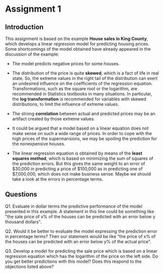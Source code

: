 # Assignment 1

## Introduction

This assignment is based on the example **House sales in King County**, which develops a linear regression model for predicting housing prices. Some shortcomings of the model obtained have already appeared in the discussion of the example:

* The model predicts negative prices for some houses.

* The distribution of the price is quite **skewed**, which is a fact of life in real state. So, the extreme values in the right tail of the distribution can exert an undesired influence on the coefficients of the regression equation. Transformations, such as the square root or the logarithm, are recommended in Statistics textbooks in many situations. In particular, the **log transformation** is recommended for variables with skewed distributions, to limit the influence of extreme values.

* The strong **correlation** between actual and predicted prices may be an artifact created by those extreme values.

* It could be argued that a model based on a linear equation does not make sense on such a wide range of prices. In order to cope with the high prices of the supermansions, we may be spoiling the prediction for the nonexpensive houses.

* The linear regression equation is obtained by means of the **least squares method**, which is based on minimizing the sum of squares of the prediction errors. But this gives the same weight to an error of $30,000 in predicting a price of $100,000 as in predicting one of $7,000,000, which does not make business sense. Maybe we should take a look at the errors in percentage terms.

## Questions

Q1. Evaluate in dollar terms the predictive performance of the model presented in this example. A statement in this line could be something like "the sale price of x% of the houses can be predicted with an error below y thousand dollars".

Q2. Would it be better to evaluate the model expressing the prediction error in percentage terms? Then our statement would be like "the price of x% of the houses can be predicted with an error below y% of the actual price".

Q3. Develop a model for predicting the sale price which is based on a linear regression equation which has the logarithm of the price on the left side. Do you get better predictions with this model? Does this respond to the objections listed above?
